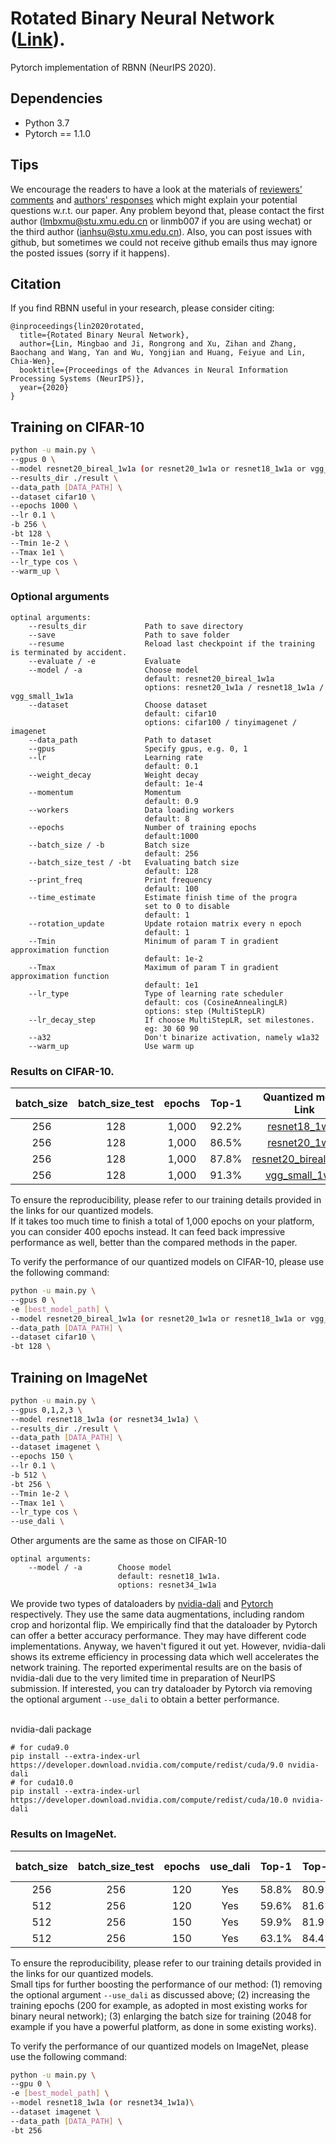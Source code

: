 # Rotated Binary Neural Network ([Link]()).

Pytorch implementation of RBNN (NeurIPS 2020).

## Dependencies 
* Python 3.7
* Pytorch == 1.1.0 


## Tips

We encourage the readers to have a look at the materials of [reviewers' comments](https://github.com/lmbxmu/RBNN/blob/master/RBNN_reviewer_comment.pdf) and [authors' responses](https://github.com/lmbxmu/RBNN/blob/master/RBNN_author_response.pdf) which might explain your potential questions w.r.t. our paper. Any problem beyond that, please contact the first author (lmbxmu@stu.xmu.edu.cn or linmb007 if you are using wechat) or the third author (ianhsu@stu.xmu.edu.cn). Also, you can post issues with github, but sometimes we could not receive github emails thus may ignore the posted issues (sorry if it happens).

## Citation
If you find RBNN useful in your research, please consider citing:
```
@inproceedings{lin2020rotated,
  title={Rotated Binary Neural Network},
  author={Lin, Mingbao and Ji, Rongrong and Xu, Zihan and Zhang, Baochang and Wang, Yan and Wu, Yongjian and Huang, Feiyue and Lin, Chia-Wen},
  booktitle={Proceedings of the Advances in Neural Information Processing Systems (NeurIPS)},
  year={2020}
}
```


## Training on CIFAR-10
```bash
python -u main.py \
--gpus 0 \
--model resnet20_bireal_1w1a (or resnet20_1w1a or resnet18_1w1a or vgg_small_1w1a) \
--results_dir ./result \
--data_path [DATA_PATH] \
--dataset cifar10 \
--epochs 1000 \
--lr 0.1 \
-b 256 \
-bt 128 \
--Tmin 1e-2 \
--Tmax 1e1 \
--lr_type cos \
--warm_up \
```
### Optional arguments
```
optinal arguments:
    --results_dir             Path to save directory  
    --save                    Path to save folder    
    --resume                  Reload last checkpoint if the training is terminated by accident.
    --evaluate / -e           Evaluate  
    --model / -a              Choose model   
                              default: resnet20_bireal_1w1a   
                              options: resnet20_1w1a / resnet18_1w1a / vgg_small_1w1a       
    --dataset                 Choose dataset
                              default: cifar10
                              options: cifar100 / tinyimagenet / imagenet  
    --data_path               Path to dataset    
    --gpus                    Specify gpus, e.g. 0, 1  
    --lr                      Learning rate
                              default: 0.1  
    --weight_decay            Weight decay
                              default: 1e-4  
    --momentum                Momentum
                              default: 0.9  
    --workers                 Data loading workers
                              default: 8  
    --epochs                  Number of training epochs
                              default:1000  
    --batch_size / -b         Batch size
                              default: 256   
    --batch_size_test / -bt   Evaluating batch size
                              default: 128  
    --print_freq              Print frequency 
                              default: 100  
    --time_estimate           Estimate finish time of the progra
                              set to 0 to disable
                              default: 1     
    --rotation_update         Update rotaion matrix every n epoch
                              default: 1   
    --Tmin                    Minimum of param T in gradient approximation function
                              default: 1e-2  
    --Tmax                    Maximum of param T in gradient approximation function
                              default: 1e1  
    --lr_type                 Type of learning rate scheduler
                              default: cos (CosineAnnealingLR)
                              options: step (MultiStepLR)  
    --lr_decay_step           If choose MultiStepLR, set milestones.
                              eg: 30 60 90    
    --a32                     Don't binarize activation, namely w1a32    
    --warm_up                 Use warm up  
```
### Results on CIFAR-10.

| batch_size | batch_size_test | epochs| Top-1 |Quantized model Link | Paper data|
|:----------:|:---------------:|:-----:|:-----:|:-------------------:|:---------:|
|   256      |  128            | 1,000 | 92.2% |[resnet18_1w1a](https://drive.google.com/drive/folders/1dABYp66jArFjTQxodpDZ88KCLdGSraY0?usp=sharing)| ✔ | 
|   256      |  128            | 1,000 | 86.5% |[resnet20_1w1a](https://drive.google.com/drive/folders/1aykx5Kar2Y-8mYf13LqvThdTuSlkgtmQ?usp=sharing)| ✔ | 
|   256      |  128            | 1,000 | 87.8% |[resnet20_bireal_1w1a](https://drive.google.com/drive/folders/1kwZAe0Ock4CptEuAjxs4ENrrv9jrXULm?usp=sharing)| ✔ | 
|   256      |  128            | 1,000 | 91.3% |[vgg_small_1w1a](https://drive.google.com/drive/folders/16GsXmzVoFkZMrIbPyKdArgpMutr1Gtca?usp=sharing)| ✔ | 

To ensure the reproducibility, please refer to our training details provided in the links for our quantized models. \
If it takes too much time to finish a total of 1,000 epochs on your platform, you can consider 400 epochs instead. It can feed back impressive performance as well, better than the compared methods in the paper.

To verify the performance of our quantized models on CIFAR-10, please use the following command:
```bash 
python -u main.py \
--gpus 0 \
-e [best_model_path] \
--model resnet20_bireal_1w1a (or resnet20_1w1a or resnet18_1w1a or vgg_small_1w1a) \
--data_path [DATA_PATH] \
--dataset cifar10 \
-bt 128 \
```


## Training on ImageNet
```bash
python -u main.py \
--gpus 0,1,2,3 \
--model resnet18_1w1a (or resnet34_1w1a) \
--results_dir ./result \
--data_path [DATA_PATH] \
--dataset imagenet \
--epochs 150 \
--lr 0.1 \
-b 512 \
-bt 256 \
--Tmin 1e-2 \
--Tmax 1e1 \
--lr_type cos \
--use_dali \
```   
Other arguments are the same as those on CIFAR-10   
```
optinal arguments:
    --model / -a        Choose model  
                        default: resnet18_1w1a.   
                        options: resnet34_1w1a   
```  

We provide two types of dataloaders by [nvidia-dali](https://docs.nvidia.com/deeplearning/dali/user-guide/docs/index.html) and [Pytorch](https://pytorch.org/docs/stable/data.html) respectively. They use the same data augmentations, including random crop and horizontal flip. We empirically find that the dataloader by Pytorch can offer a better accuracy performance. They may have different code implementations. Anyway, we haven't figured it out yet. However, nvidia-dali shows its extreme efficiency in processing data which well accelerates the network training. The reported experimental results are on the basis of nvidia-dali due to the very limited time in preparation of NeurIPS submission. If interested, you can try dataloader by Pytorch via removing the optional argument ```--use_dali``` to obtain a better performance.
 
 \
nvidia-dali package
```
# for cuda9.0
pip install --extra-index-url https://developer.download.nvidia.com/compute/redist/cuda/9.0 nvidia-dali
# for cuda10.0
pip install --extra-index-url https://developer.download.nvidia.com/compute/redist/cuda/10.0 nvidia-dali
```


### Results on ImageNet.

| batch_size | batch_size_test | epochs| use_dali| Top-1| Top-5 |Quantized model Link | Paper data|
|:----------:|:---------------:|:-----:|:-------:|:----:|:-----:|:-------------------:|:---------:|
|   256      |  256            |  120  | Yes     |58.8% | 80.9% |[resnet18_1w1a](https://drive.google.com/drive/folders/1Gr6mGDOTqKYipq6kstBbxiFWbvVZ_lWE?usp=sharing)| ✘ | 
|   512      |  256            |  120  | Yes     |59.6% | 81.6% |[resnet18_1w1a](https://drive.google.com/drive/folders/1xccbtWqm0x8ZF8FVh9wDlhiZmteanGnC?usp=sharing)| ✘ | 
|   512      |  256            |  150  | Yes     |59.9% | 81.9% |[resnet18_1w1a](https://drive.google.com/drive/folders/14jxaB8SwohsxYXJdjQJERw80IQVV7-Ll?usp=sharing)| ✔ | 
|   512      |  256            |  150  | Yes     |63.1% | 84.4% |[resnet34_1w1a](https://drive.google.com/drive/folders/18IxJlYp4i032188hfE3ETJOKH4WxgffF?usp=sharing)| ✔ |

To ensure the reproducibility, please refer to our training details provided in the links for our quantized models. \
Small tips for further boosting the performance of our method: (1) removing the optional argument ```--use_dali``` as discussed above; (2) increasing the training epochs (200 for example, as adopted in most existing works for binary neural network); (3) enlarging the batch size for training (2048 for example if you have a powerful platform, as done in some existing works). 

To verify the performance of our quantized models on ImageNet, please use the following command:
```bash
python -u main.py \
--gpu 0 \
-e [best_model_path] \
--model resnet18_1w1a (or resnet34_1w1a)\
--dataset imagenet \
--data_path [DATA_PATH] \
-bt 256
```
